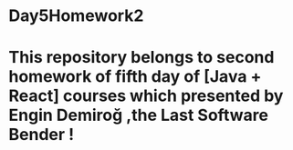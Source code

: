 # Day5Homework2
# This repository belongs to second homework of fifth day of [Java + React] courses which presented by Engin Demiroğ ,the Last Software Bender !
